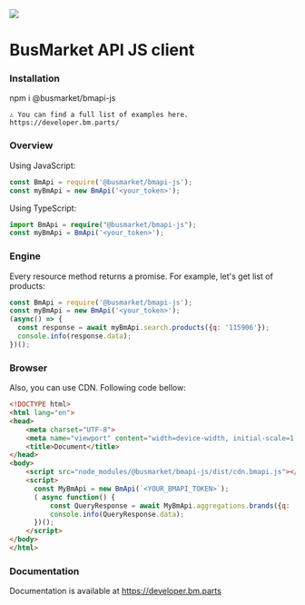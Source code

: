 ![](https://login.bm.parts/static/img/bm_logo_.svg)

# BusMarket API JS client


### Installation

npm i @busmarket/bmapi-js

```
⚠ You can find a full list of examples here.
https://developer.bm.parts/
```

### Overview

Using JavaScript:

```js
const BmApi = require('@busmarket/bmapi-js');
const myBmApi = new BmApi('<your_token>');
```

Using TypeScript:

```typescript
import BmApi = require("@busmarket/bmapi-js");
const myBmApi = BmApi('<your_token>');
```

### Engine
Every resource method returns a promise.
For example, let's get list of products:

```js
const BmApi = require('@busmarket/bmapi-js');
const myBmApi = new BmApi('<your_token>');
(async() => {
  const response = await myBmApi.search.products({q: '115906'});
  console.info(response.data);
})();
```

### Browser
Also, you can use CDN. Following code bellow:

```html
<!DOCTYPE html>
<html lang="en">
<head>
    <meta charset="UTF-8">
    <meta name="viewport" content="width=device-width, initial-scale=1.0">
    <title>Document</title>
</head>
<body>
    <script src="node_modules/@busmarket/bmapi-js/dist/cdn.bmapi.js"></script>
    <script>
      const MyBmApi = new BmApi(`<YOUR_BMAPI_TOKEN>`);
      ( async function() {
          const QueryResponse = await MyBmApi.aggregations.brands({q: '115906'});
          console.info(QueryResponse.data);
      })();
    </script>
</body>
</html>
```

### Documentation

Documentation is available at https://developer.bm.parts
